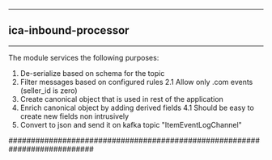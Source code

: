 *******************************************************************
##					ica-inbound-processor ####
********************************************************************

The module services the following purposes:
1. De-serialize based on schema for the topic
2. Filter messages based on configured rules
   2.1 Allow only .com events (seller_id is zero)
3. Create canonical object that is used in rest of the application
4. Enrich canonical object by  adding derived fields
   4.1 Should be easy to create new fields non intrusively
5. Convert to json and send it on kafka topic "ItemEventLogChannel"

###########################################################################
